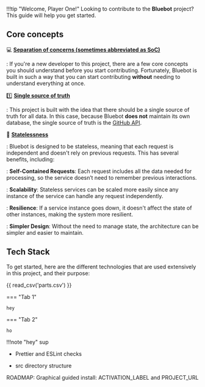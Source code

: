 !!!tip "Welcome, Player One!"
    Looking to contribute to the **Bluebot** project? This guide will help you get started.
    
## Core concepts

💻 [**Separation of concerns (sometimes abbreviated as SoC)**](https://en.wikipedia.org/wiki/Separation_of_concerns)

:   If you're a new developer to this project, there are a few core concepts you should understand before you start contributing. Fortunately, Bluebot is built in such a way that you can start contributing **without** needing to understand everything at once.

1️⃣ [**Single source of truth**](https://en.wikipedia.org/wiki/Single_source_of_truth)

:   This project is built with the idea that there should be a single source of truth for all data. In this case, because Bluebot **does not** maintain its own database, the single source of truth is the [GitHub API](https://docs.github.com/en/rest).

🔎 [**Statelessness**](https://en.wikipedia.org/wiki/Service_statelessness_principle)

:   Bluebot is designed to be stateless, meaning that each request is independent and doesn't rely on previous requests. This has several benefits, including:

:   **Self-Contained Requests**: Each request includes all the data needed for processing, so the service doesn’t need to remember previous interactions.

:   **Scalability**: Stateless services can be scaled more easily since any instance of the service can handle any request independently.

:   **Resilience**: If a service instance goes down, it doesn't affect the state of other instances, making the system more resilient.

:   **Simpler Design**: Without the need to manage state, the architecture can be simpler and easier to maintain.

## Tech Stack

To get started, here are the different technologies that are used extensively in this project, and their purpose:

{{ read_csv('parts.csv') }}


=== "Tab 1"

    hey

=== "Tab 2"

    ho

!!!note "hey"
    sup


- Prettier and ESLint checks

- src directory structure




ROADMAP: Graphical guided install: ACTIVATION_LABEL and PROJECT_URL